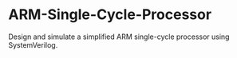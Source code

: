 # ARM-Single-Cycle-Processor
Design and simulate a simplified ARM single-cycle processor using SystemVerilog.
